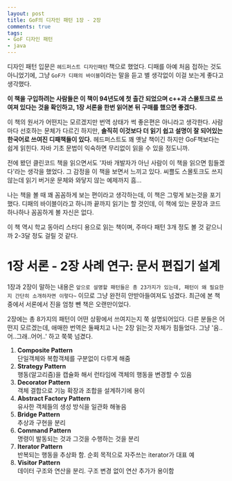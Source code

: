 ```yaml
---
layout: post
title: GoF의 디자인 패턴 1장 - 2장
comments: true
tags:
- GoF 디자인 패턴
- java
---
```


디자인 패턴 입문은 `헤드퍼스트 디자인패턴` 책으로 했었다. 디패를 아예 처음 접하는 것도 아니었기에, 그냥 `GoF가 디패의 바이블`이라는 말을 듣고 별 생각없이 이걸 보는게 좋다고 생각했다.     

**이 책을 구입하려는 사람들은 이 책이 94년도에 첫 출간 되었으며 c++과 스몰토크로 쓰여져 있다는 것을 확인하고, 1장 서론을 한번 읽어본 뒤 구매를 했으면 좋겠다.**     

이 책의 원서가 어떤지는 모르겠지만 번역 상태가 썩 좋은편은 아니라고 생각한다. 사람마다 선호하는 문체가 다르긴 하지만, **솔직히 이것보다 더 읽기 쉽고 설명이 잘 되어있는 한국어로 쓰여진 디패책들이 있다.** 헤드퍼스트도 꽤 옛날 책이긴 하지만 GoF책보다는 쉽게 읽힌다. 자바 기초 문법이 익숙하면 무리없이 읽을 수 있을 정도니까.     

전에 봤던 클린코드 책을 읽으면서도 '자바 개발자가 아닌 사람이 이 책을 읽으면 힘들겠다'라는 생각을 했었다. 그 감정을 이 책을 보면서 느끼고 있다. 씨쁠도 스몰토크도 쓰지않는데 읽기 버거운 문체와 와닿지 않는 예제까지 흠...     

나는 책을 볼 때 꽤 꼼꼼하게 보는 편이라고 생각하는데, 이 책은 그렇게 보는것을 포기했다. 디패의 바이블이라고 하니까 끝까지 읽기는 할 것인데, 이 책에 있는 문장과 코드 하나하나 꼼꼼하게 볼 자신은 없다.     

이 책 역시 학교 동아리 스터디 용으로 읽는 책이며, 주마다 패턴 3개 정도 볼 것 같으니까 2-3달 정도 걸릴 것 같다.     


# 1장 서론 - 2장 사례 연구: 문서 편집기 설계
1장과 2장이 말하는 내용은 `앞으로 설명할 패턴들은 총 23가지가 있는데, 패턴이 왜 필요한지 간단히 소개하자면 이렇다~` 이므로 그냥 완전히 안받아들여져도 넘겼다. 최근에 본 책중에서 서론에서 진을 엄청 뺀 책은 오랜만이었다.     

2장에는 총 8가지의 패턴이 어떤 상황에서 쓰여지는지 쭉 설명되어있다. 다른 분들은 어떤지 모르겠는데, 애매한 번역은 둘째치고 나는 2장 읽는것 자체가 힘들었다. 그냥 '음..어..그래..어어..' 하고 쭉쭉 넘겼다.     

1. **Composite Pattern**     
단일객체와 복합객체를 구분없이 다루게 해줌
2. **Strategy Pattern**     
행동(알고리즘)을 캡슐화 해서 런타임에 객체의 행동을 변경할 수 있음
3. **Decorator Pattern**     
객체 결합으로 기능 확장과 조합을 설계하기에 용이
4. **Abstract Factory Pattern**     
유사한 객체들의 생성 방식을 일관화 해놓음
5. **Bridge Pattern**     
추상과 구현을 분리
6. **Command Pattern**     
명령이 발동되는 것과 그것을 수행하는 것을 분리
7. **Iterator Pattern**     
반복되는 행동을 추상화 함. 순회 목적으로 자주쓰는 iterator가 대표 예
8. **Visitor Pattern**     
데이터 구조와 연산을 분리. 구조 변경 없이 연산 추가가 용이함
